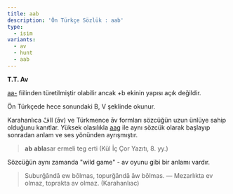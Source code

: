 ```yaml
---
title: aab
description: 'Ön Türkçe Sözlük : aab'
type:
  - isim
variants:
  - av
  - hunt
  - aab
---
```

**T.T. Av**

[aa-](/pt/aa-/) fiilinden türetilmiştir olabilir ancak +b ekinin yapısı açık değildir. 

Ön Türkçede hece sonundaki B, V şeklinde okunur.

Karahanlıca ااڤْ (āv) ve Türkmence āv formları sözcüğün uzun ünlüye sahip olduğunu kanıtlar. Yüksek olasılıkla [aag](/pt/aag) ile aynı sözcük olarak başlayıp sonradan anlam ve ses yönünden ayrışmıştır.

> **ab** **abla**sar ermeli teg erti (Kül İç Çor Yazıtı, 8. yy.)

Sözcüğün aynı zamanda "wild game" - av oyunu gibi bir anlamı vardır.

> Suburğāndā ew bōlmas, topurğāndā āw bōlmas. ― Mezarlıkta ev olmaz, toprakta av olmaz. (Karahanlıac)
